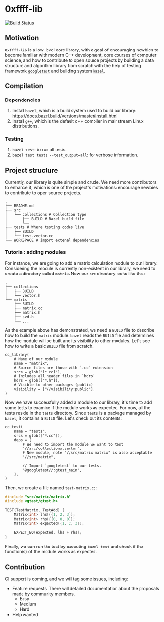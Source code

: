 # 0xffff-lib

[![Build Status](https://travis-ci.org/0xffff-one/0xffff-lib.svg?branch=master)](https://travis-ci.org/0xffff-one/0xffff-lib)

## Motivation

`0xffff-lib` is a low-level core library, with a goal of encouraging newbies to become familiar with modern C++ development, core courses of computer science, and how to contribute to open source projects by building a data structure and algorithm library from scratch with the help of testing framework [`googletest`](https://github.com/google/googletest) and building system [`bazel`](https://www.bazel.build/).

## Compilation

### Dependencies

1. Install `bazel`, which is a build system used to build our library: https://docs.bazel.build/versions/master/install.html
2. Install `g++`, which is the default c++ compiler in mainstream Linux distributions.

### Testing

1. `bazel test`: to run all tests.
2. `bazel test tests --test_output=all`: for verbose information.

## Project structure

Currently, our library is quite simple and crude. We need more contributors to enhance it, which is one of the project's motivations: encourage newbies to contribute to open source projects.

```
.
├── README.md
├── src
│   └── collections # Collection type
│       ├── BUILD # Bazel build file
│       └── ...
├── tests # Where testing codes live
│   ├── BUILD
│   └── test-vector.cc
└── WORKSPACE # import extenal dependencies
```

### Tutorial: adding modules

For instance, we are going to add a matrix calculation module to our library. Considering the module is currently non-existent in our library, we need to create a directory called `matrix`. Now our `src` directory looks like this:

```
.
├── collections
│   ├── BUILD
│   └── vector.h
└── matrix
    ├── BUILD
    ├── matrix.cc
    ├── matrix.h
    ├── svd.h
    └── ...
```

As the example above has demonstrated, we need a `BUILD` file to describe how to build the `matrix` module. `bazel` reads the `BUILD` file and determines how the module will be built and its visibility to other modules. Let's see how to write a basic `BUILD` file from scratch.

```bzl
cc_library(
    # Name of our module
    name = "matrix",
    # Source files are those with `.cc` extension
    srcs = glob("[*.cc]"),
    # Includes all header files in `hdrs`
    hdrs = glob(["*.h"]),
    # Visible to other packages (public)
    visibility = ["//visibility:public"],
)
```

Now we have successfully added a module to our library, it's time to add some tests to examine if the module works as expected.
For now, all the tests reside in the `tests` directory. Since `tests` is a package managed by `bazel`, it contains a `BUILD` file. Let's check out its contents:

```bzl
cc_test(
    name = "tests",
    srcs = glob(["*.cc"]),
    deps = [
        # We need to import the module we want to test
        "//src/collections:vector",
        # New module, note "//src/matrix:matrix" is also acceptable
        "//src/matrix",

        // Import `googletest` to our tests.
        "@googletest//:gtest_main",
    ],
)
```

Then, we create a file named `test-matrix.cc`:

```c++
#include "src/matrix/matrix.h"
#include <gtest/gtest.h>

TEST(TestMatrix, TestAdd) {
    Matrix<int> lhs({{1, 2, 3});
    Matrix<int> rhs({{0, 0, 0}};
    Matrix<int> expected({1, 2, 3});

    EXPECT_EQ(expected, lhs + rhs);
}
```

Finally, we can run the test by executing `bazel test` and check if the function(s) of the module works as expected.

## Contribution

CI support is coming, and we will tag some issues, including:

* Feature requests; There will detailed documentation about the proposals made by community members.
    * Easy
    * Medium
    * Hard
* Help wanted

